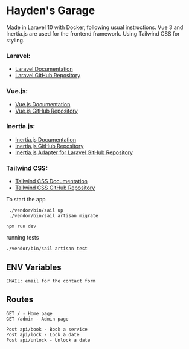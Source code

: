 # Hayden's Garage
Made in Laravel 10 with Docker, following usual instructions.
Vue 3 and Inertia.js are used for the frontend framework.
Using Tailwind CSS for styling.

### Laravel:
- [Laravel Documentation](https://laravel.com/docs)
- [Laravel GitHub Repository](https://github.com/laravel/laravel)

### Vue.js:
- [Vue.js Documentation](https://vuejs.org/)
- [Vue.js GitHub Repository](https://github.com/vuejs/vue)

### Inertia.js:
- [Inertia.js Documentation](https://inertiajs.com/)
- [Inertia.js GitHub Repository](https://github.com/inertiajs/inertia)
- [Inertia.js Adapter for Laravel GitHub Repository](https://github.com/inertiajs/inertia-laravel)

### Tailwind CSS:
- [Tailwind CSS Documentation](https://tailwindcss.com/docs)
- [Tailwind CSS GitHub Repository](https://github.com/tailwindlabs/tailwindcss)


To start the app
```
 ./vendor/bin/sail up
 ./vendor/bin/sail artisan migrate
```

```
npm run dev
```

running tests
```
./vendor/bin/sail artisan test
```

## ENV Variables
```
EMAIL: email for the contact form
```

## Routes
```
GET / - Home page
GET /admin - Admin page

Post api/book - Book a service
Post api/lock - Lock a date
Post api/unlock - Unlock a date
```

